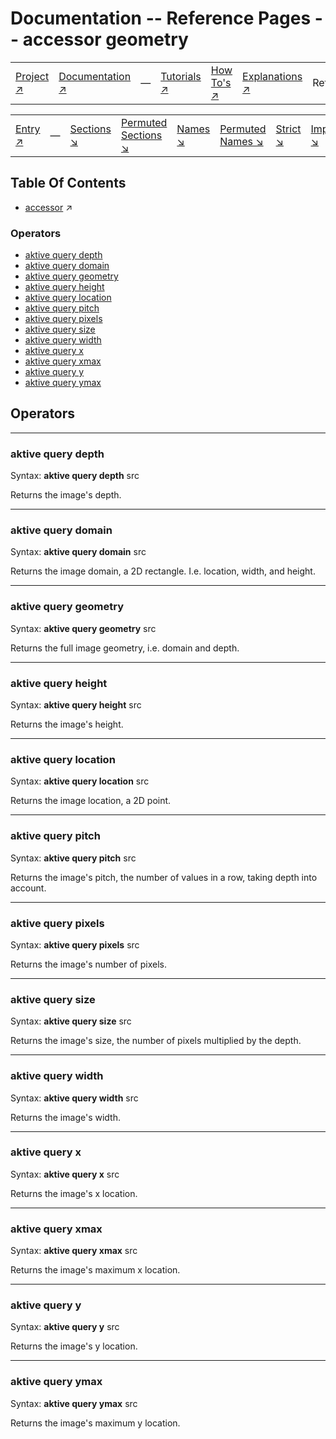 # Documentation -- Reference Pages -- accessor geometry

||||||||
|---|---|---|---|---|---|---|
|[Project ↗](../../README.md)|[Documentation ↗](../index.md)|&mdash;|[Tutorials ↗](../tutorials.md)|[How To's ↗](../howtos.md)|[Explanations ↗](../explanations.md)|References|

|||||||||
|---|---|---|---|---|---|---|---|
|[Entry ↗](index.md)|&mdash;|[Sections ↘](bysection.md)|[Permuted Sections ↘](bypsection.md)|[Names ↘](byname.md)|[Permuted Names ↘](bypname.md)|[Strict ↘](strict.md)|[Implementations ↘](bylang.md)|

## Table Of Contents

  - [accessor](accessor.md) ↗


### Operators

 - [aktive query depth](#query_depth)
 - [aktive query domain](#query_domain)
 - [aktive query geometry](#query_geometry)
 - [aktive query height](#query_height)
 - [aktive query location](#query_location)
 - [aktive query pitch](#query_pitch)
 - [aktive query pixels](#query_pixels)
 - [aktive query size](#query_size)
 - [aktive query width](#query_width)
 - [aktive query x](#query_x)
 - [aktive query xmax](#query_xmax)
 - [aktive query y](#query_y)
 - [aktive query ymax](#query_ymax)

## Operators

---
### <a name='query_depth'></a> aktive query depth

Syntax: __aktive query depth__ src

Returns the image's depth.


---
### <a name='query_domain'></a> aktive query domain

Syntax: __aktive query domain__ src

Returns the image domain, a 2D rectangle. I.e. location, width, and height.


---
### <a name='query_geometry'></a> aktive query geometry

Syntax: __aktive query geometry__ src

Returns the full image geometry, i.e. domain and depth.


---
### <a name='query_height'></a> aktive query height

Syntax: __aktive query height__ src

Returns the image's height.


---
### <a name='query_location'></a> aktive query location

Syntax: __aktive query location__ src

Returns the image location, a 2D point.


---
### <a name='query_pitch'></a> aktive query pitch

Syntax: __aktive query pitch__ src

Returns the image's pitch, the number of values in a row, taking depth into account.


---
### <a name='query_pixels'></a> aktive query pixels

Syntax: __aktive query pixels__ src

Returns the image's number of pixels.


---
### <a name='query_size'></a> aktive query size

Syntax: __aktive query size__ src

Returns the image's size, the number of pixels multiplied by the depth.


---
### <a name='query_width'></a> aktive query width

Syntax: __aktive query width__ src

Returns the image's width.


---
### <a name='query_x'></a> aktive query x

Syntax: __aktive query x__ src

Returns the image's x location.


---
### <a name='query_xmax'></a> aktive query xmax

Syntax: __aktive query xmax__ src

Returns the image's maximum x location.


---
### <a name='query_y'></a> aktive query y

Syntax: __aktive query y__ src

Returns the image's y location.


---
### <a name='query_ymax'></a> aktive query ymax

Syntax: __aktive query ymax__ src

Returns the image's maximum y location.


